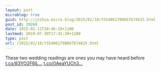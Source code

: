 ```yaml
---
layout: post
microblog: true
guid: http://joshua.micro.blog/2015/01/10/t554061708667674625.html
post_id: 39268
date: 2015-01-11T10:46:19+1100
lastmod: 2019-07-30T17:41:39+1100
type: post
url: /2015/01/10/t554061708667674625.html
---
```

These two wedding readings are ones you may have heard before [t.co/83YO2F6IL...](http://t.co/83YO2F6ILT) [t.co/0AeaYUCh3...](http://t.co/0AeaYUCh3f)
